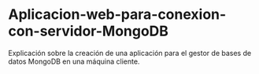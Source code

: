 # Aplicacion-web-para-conexion-con-servidor-MongoDB
Explicación sobre la creación de una aplicación para el gestor de bases de datos MongoDB en una máquina cliente.

